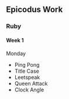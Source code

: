 ## Epicodus Work

### Ruby

#### Week 1

Monday

* Ping Pong
* Title Case
* Leetspeak
* Queen Attack
* Clock Angle
